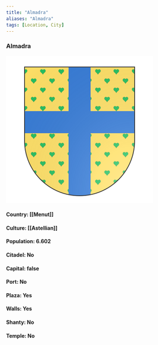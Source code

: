 ```yaml
---
title: "Almadra"
aliases: "Almadra"
tags: [Location, City]
---
```

### Almadra
![](attachment/ae01439ae3772b3b8b486c5a62ff5f5e.svg)

#### Country: [[Menut]]

#### Culture: [[Astellian]]

#### Population: 6.602

#### Citadel: No

#### Capital: false

#### Port: No

#### Plaza: Yes

#### Walls: Yes

#### Shanty: No

#### Temple: No

